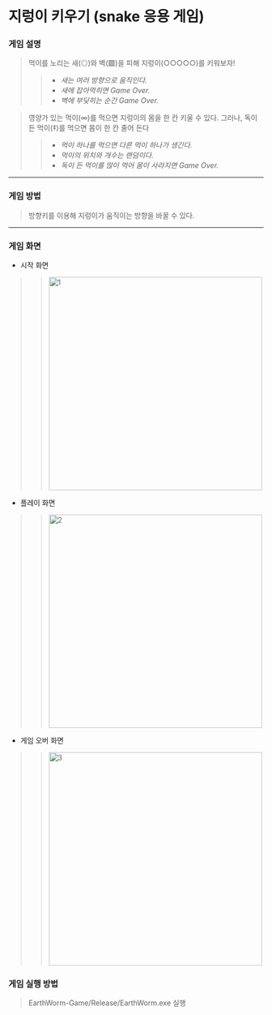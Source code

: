 # 지렁이 키우기 (snake 응용 게임)

### 게임 설명
> 먹이를 노리는 새(◎)와 벽(▩)을 피해 지렁이(○○○○○)를 키워보자!
>> - *새는  여러 방향으로 움직인다.*  
>> - *새에 잡아먹히면 Game Over.*  
>> - *벽에 부딪히는 순간 Game Over.*  

>영양가 있는 먹이(∞)를 먹으면 지렁이의 몸을 한 칸 키울 수 있다.
>그러나, 독이 든 먹이(‡)를 먹으면 몸이 한 칸 줄어 든다
>> - *먹이 하나를 먹으면 다른 먹이 하나가 생긴다.*  
>> - *먹이의 위치와 개수는 랜덤이다.*  
>> - *독이 든 먹이를 많이 먹어 몸이 사라지면 Game Over.*  

___
### 게임 방법
>방향키를 이용해 지렁이가 움직이는 방향을 바꿀 수 있다.

___
### 게임 화면 
- 시작 화면
>><img width="421" alt="1" src="https://user-images.githubusercontent.com/38491112/79225127-3c985880-7e97-11ea-9c18-a6921307f033.png">

- 플레이 화면
>><img width="421" alt="2" src="https://user-images.githubusercontent.com/38491112/79225098-330ef080-7e97-11ea-8a3c-ca12296840ae.png">

- 게임 오버 화면
>><img width="421" alt="3" src="https://user-images.githubusercontent.com/38491112/79225103-34d8b400-7e97-11ea-9b0d-e27d50a9f475.png">

### 게임 실행 방법
>EarthWorm-Game/Release/EarthWorm.exe 실행
